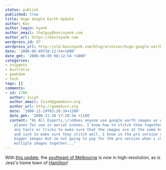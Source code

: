```yaml
---
status: publish
published: true
title: Huge Google Earth Update
author: Kev
author_login: kyank
author_email: thatguy@kevinyank.com
author_url: https://kevinyank.com
wordpress_id: 87
wordpress_url: http://old.kevinyank.com/blog/archives/huge-google-earth-update/
date: '2006-06-09T18:12:54+1000'
date_gmt: '2006-06-09 08:12:54 +1000'
categories:
- snippets
- Australia
- geekdom
- tech
tags: []
comments:
- id: 2786
  author: Isiah
  author_email: Isiah@gameburn.org
  author_url: http://gameburn.org
  date: '2006-11-29T03:28:34+1100'
  date_gmt: '2006-11-28 17:28:34 +1100'
  content: "Hi All Experts,\r\nDoes anyone use google earth images as ground image
    planes for use in aerial scenes. I know how to stitch them together but are there
    any tools or tricks to make sure that the images are at the same height, angle
    and such to make sure they stitch well. I know in the pro version you can get
    bigger images but im not going to pay for the pro version when i could stitch
    multiple images together..."
---
```

<p>With <a href="http://www.gearthblog.com/blog/archives/2006/06/huge_database_u.html">this update</a>, the <a title="Moorabbin Airport in Google Earth" href="/blog/wp-content/uploads/moorabbin.kmz">southeast of Melbourne</a> is now in high-resolution, as is Jess's home town of <a title="Hamilton, Victoria in Google Earth" href="/blog/wp-content/uploads/hamilton.kmz">Hamilton</a>!</p>
